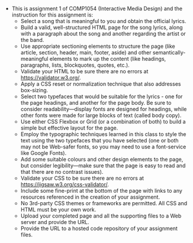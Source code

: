 - This is assignment 1 of COMP1054 (Interactive Media Design) and the instruction for this assignment is:
  - Select a song that is meaningful to you and obtain the official lyrics.
  - Build a valid, well-structured HTML page for the song lyrics, along with a paragraph about the song and another regarding the artist or the band.
  - Use appropriate sectioning elements to structure the page (like article, section, header, main, footer, aside) and other semantically-meaningful elements to mark up the content (like headings, paragraphs, lists, blockquotes, quotes, etc.).
  - Validate your HTML to be sure there are no errors at https://validator.w3.org/.
  - Apply a CSS reset or normalization technique that also addresses box-sizing.
  - Select two typefaces that would be suitable for the lyrics - one for the page headings, and another for the page body. Be sure to consider readability—display fonts are designed for headings, while other fonts were made for large blocks of text (called body copy).
  - Use either CSS Flexbox or Grid (or a combination of both) to build a simple but effective layout for the page.
  - Employ the typographic techniques learned in this class to style the text using the two typefaces that you have selected (one or both may not be Web-safer fonts, so you may need to use a font-service like Google Fonts).
  - Add some suitable colours and other design elements to the page, but consider legibility—make sure that the page is easy to read and that there are no contrast issues).
  - Validate your CSS to be sure there are no errors at https://jigsaw.w3.org/css-validator/.
  - Include some fine-print at the bottom of the page with links to any resources referenced in the creation of your assignment.
  - No 3rd-party CSS themes or frameworks are permitted. All CSS and HTML must be your own work.
  - Upload your completed page and all the supporting files to a Web server and provide the URL.
  - Provide the URL to a hosted code repository of your assignment files.
